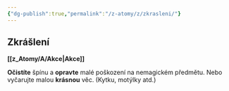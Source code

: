 ```yaml
---
{"dg-publish":true,"permalink":"/z-atomy/z/zkrasleni/"}
---
```


## Zkrášlení 
**[[z_Atomy/A/Akce\|Akce]]**

**Očistíte** špínu a **opravte** malé poškození na nemagickém předmětu.
Nebo vyčarujte malou **krásnou** věc. (Kytku, motýlky atd.)